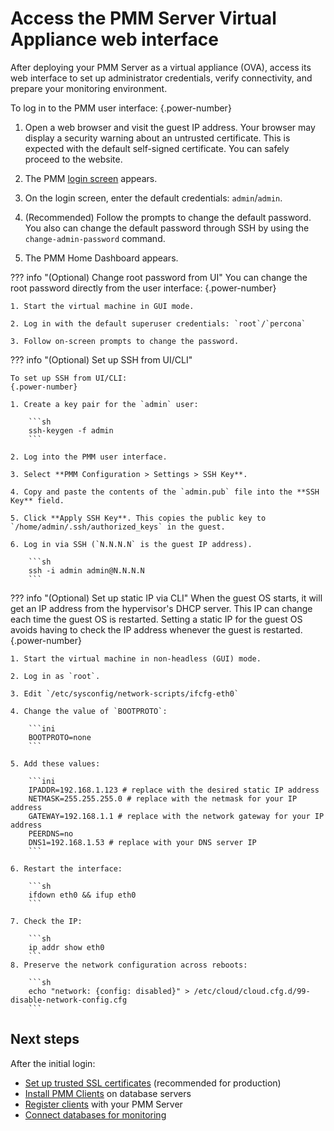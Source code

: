 # Access the PMM Server Virtual Appliance web interface

After deploying your PMM Server as a virtual appliance (OVA), access its web interface to set up administrator credentials, verify connectivity, and prepare your monitoring environment.

To log in to the PMM user interface:
{.power-number}

1. Open a web browser and visit the guest IP address. Your browser may display a security warning about an untrusted certificate. This is expected with the default self-signed certificate. You can safely proceed to the website.

2. The PMM [login screen](../../../../reference/ui/log_in.md) appears.

3. On the login screen, enter the default credentials: `admin`/`admin`.

4. (Recommended) Follow the prompts to change the default password. You also can change the default password through SSH by using the `change-admin-password` command.

5. The PMM Home Dashboard appears.

??? info "(Optional) Change root password from UI"
    You can change the root password directly from the user interface:
    {.power-number}

    1. Start the virtual machine in GUI mode.

    2. Log in with the default superuser credentials: `root`/`percona`

    3. Follow on-screen prompts to change the password.


??? info "(Optional) Set up SSH from UI/CLI"

    To set up SSH from UI/CLI:
    {.power-number}

    1. Create a key pair for the `admin` user:

        ```sh
        ssh-keygen -f admin
        ```

    2. Log into the PMM user interface.

    3. Select **PMM Configuration > Settings > SSH Key**.

    4. Copy and paste the contents of the `admin.pub` file into the **SSH Key** field.

    5. Click **Apply SSH Key**. This copies the public key to `/home/admin/.ssh/authorized_keys` in the guest.

    6. Log in via SSH (`N.N.N.N` is the guest IP address).

        ```sh
        ssh -i admin admin@N.N.N.N
        ```

??? info "(Optional) Set up static IP via CLI"
    When the guest OS starts, it will get an IP address from the hypervisor's DHCP server. This IP can change each time the guest OS is restarted. Setting a static IP for the guest OS avoids having to check the IP address whenever the guest is restarted.
    {.power-number}

    1. Start the virtual machine in non-headless (GUI) mode.

    2. Log in as `root`.

    3. Edit `/etc/sysconfig/network-scripts/ifcfg-eth0`

    4. Change the value of `BOOTPROTO`:

        ```ini
        BOOTPROTO=none
        ```

    5. Add these values:

        ```ini
        IPADDR=192.168.1.123 # replace with the desired static IP address
        NETMASK=255.255.255.0 # replace with the netmask for your IP address
        GATEWAY=192.168.1.1 # replace with the network gateway for your IP address
        PEERDNS=no
        DNS1=192.168.1.53 # replace with your DNS server IP
        ```

    6. Restart the interface:

        ```sh
        ifdown eth0 && ifup eth0
        ```

    7. Check the IP:

        ```sh
        ip addr show eth0
        ```
    8. Preserve the network configuration across reboots:

        ```sh
        echo "network: {config: disabled}" > /etc/cloud/cloud.cfg.d/99-disable-network-config.cfg
        ```

## Next steps

After the initial login:

- [Set up trusted SSL certificates](../../../../admin/security/ssl_encryption.md) (recommended for production)
- [Install PMM Clients](../../../install-pmm-client/index.md) on database servers
- [Register clients](../../../register-client-node/index.md) with your PMM Server
- [Connect databases for monitoring](../../../install-pmm-client/connect-database/index.md)